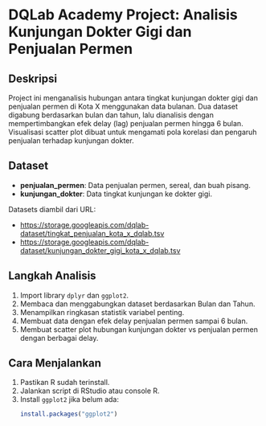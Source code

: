 # DQLab Academy Project: Analisis Kunjungan Dokter Gigi dan Penjualan Permen

## Deskripsi
Project ini menganalisis hubungan antara tingkat kunjungan dokter gigi dan penjualan permen di Kota X menggunakan data bulanan. Dua dataset digabung berdasarkan bulan dan tahun, lalu dianalisis dengan mempertimbangkan efek delay (lag) penjualan permen hingga 6 bulan. Visualisasi scatter plot dibuat untuk mengamati pola korelasi dan pengaruh penjualan terhadap kunjungan dokter.

## Dataset
- **penjualan_permen**: Data penjualan permen, sereal, dan buah pisang.
- **kunjungan_dokter**: Data tingkat kunjungan ke dokter gigi.

Datasets diambil dari URL:
- https://storage.googleapis.com/dqlab-dataset/tingkat_penjualan_kota_x_dqlab.tsv
- https://storage.googleapis.com/dqlab-dataset/kunjungan_dokter_gigi_kota_x_dqlab.tsv

## Langkah Analisis
1. Import library `dplyr` dan `ggplot2`.
2. Membaca dan menggabungkan dataset berdasarkan Bulan dan Tahun.
3. Menampilkan ringkasan statistik variabel penting.
4. Membuat data dengan efek delay penjualan permen sampai 6 bulan.
5. Membuat scatter plot hubungan kunjungan dokter vs penjualan permen dengan berbagai delay.

## Cara Menjalankan
1. Pastikan R sudah terinstall.
2. Jalankan script di RStudio atau console R.
3. Install `ggplot2` jika belum ada:  
   ```R
   install.packages("ggplot2")
